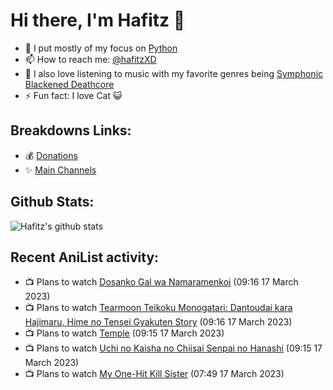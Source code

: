 # Hi there, I'm Hafitz 👋
- 🐍 I put mostly of my focus on [Python](https://python.org)
- 📫 How to reach me: [@hafitzXD](https://t.me/hafitzXD)
- 🎵 I also love listening to music with my favorite genres being [Symphonic Blackened Deathcore](https://youtu.be/qyYmS_iBcy4)
- ⚡ Fun fact: I love Cat 😺

## Breakdowns Links:
- 💰 [Donations](https://t.me/TheBreakdowns/2)
- ✨ [Main Channels](https://t.me/TheBreakdowns)

## Github Stats:
![Hafitz's github stats](https://github-readme-stats.vercel.app/api?username=breakdowns&show_icons=true&count_private=true&bg_color=00000000&text_color=777)

## Recent AniList activity:
<!-- ANILIST_ACTIVITY:start -->

-   📺 Plans to watch [Dosanko Gal wa Namaramenkoi](https://anilist.co/anime/155963) (09:16 17 March 2023)
-   📺 Plans to watch [Tearmoon Teikoku Monogatari: Dantoudai kara Hajimaru, Hime no Tensei Gyakuten Story](https://anilist.co/anime/154384) (09:16 17 March 2023)
-   📺 Plans to watch [Temple](https://anilist.co/anime/160447) (09:15 17 March 2023)
-   📺 Plans to watch [Uchi no Kaisha no Chiisai Senpai no Hanashi](https://anilist.co/anime/155730) (09:15 17 March 2023)
-   📺 Plans to watch [My One-Hit Kill Sister](https://anilist.co/anime/146234) (07:49 17 March 2023)

<!-- ANILIST_ACTIVITY:end -->
